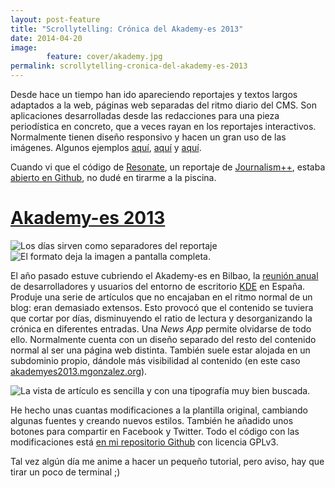```yaml
---
layout: post-feature
title: "Scrollytelling: Crónica del Akademy-es 2013"
date: 2014-04-20
image: 
        feature: cover/akademy.jpg
permalink: scrollytelling-cronica-del-akademy-es-2013
---
```

Desde hace un tiempo han ido apareciendo reportajes y textos largos adaptados a la web, páginas web separadas del ritmo diario del CMS. Son aplicaciones desarrolladas desde las redacciones para una pieza periodística en concreto, que a veces rayan en los reportajes interactivos. Normalmente tienen diseño responsivo y hacen un gran uso de las imágenes. Algunos ejemplos <a href="http://3anys.ara.cat/">aquí</a>, <a href="http://www.theguardian.com/world/interactive/2013/nov/01/snowden-nsa-files-surveillance-revelations-decoded">aquí</a> y <a href="http://elpais.com/especiales/2013/desahucios/">aquí</a>.

<p>Cuando vi que el código de <a href="http://resonate2014.jplusplus.org/">Resonate</a>, un reportaje de <a href="http://jplusplus.org/">Journalism++</a>, estaba <a href="https://github.com/jplusplus/resonate2014">abierto en Github</a>, no dudé en tirarme a la piscina. </p>

<h1 id="akademyes2013httpakademyes2013mgonzalezorg"><a href="http://akademyes2013.martingonzalez.net">Akademy-es 2013</a></h1>

<p><img src="https://dl.dropboxusercontent.com/u/55065502/newsapp-akademyes2013-3.png" alt="Los días sirven como separadores del reportaje" />
<img src="https://dl.dropboxusercontent.com/u/55065502/newsapp-akademyes2013-4.png" alt="El formato deja la imagen a pantalla completa." /></p>

<p>El año pasado estuve cubriendo el Akademy-es en Bilbao, la <a href="http://kde-espana.org">reunión anual</a> de desarrolladores y usuarios del entorno de escritorio <a href="http://kde.org">KDE</a> en España. Produje una serie de artículos que no encajaban en el ritmo normal de un blog: eran demasiado extensos. Esto provocó que el contenido se tuviera que cortar por días, disminuyendo el ratio de lectura y desorganizando la crónica en diferentes entradas. Una <em>News App</em> permite olvidarse de todo ello. Normalmente cuenta con un diseño separado del resto del contenido normal al ser una página web distinta. También suele estar alojada en un subdominio propio, dándole más visibilidad al contenido (en este caso <a href="http://akademyes2013.mgonzalez.org">akademyes2013.mgonzalez.org</a>).</p>

<p><img src="https://dl.dropboxusercontent.com/u/55065502/newsapp-akademyes2013-5.png" alt="La vista de artículo es sencilla y con una tipografía muy bien buscada." /></p>

<p>He hecho unas cuantas modificaciones a la plantilla original, cambiando algunas fuentes y creando nuevos estilos. También he añadido unos botones para compartir en Facebook y Twitter. Todo el código con las modificaciones está <a href="https://github.com/mgonzalezgmz/akademyes2013">en mi repositorio Github</a> con licencia GPLv3.</p>

<p>Tal vez algún día me anime a hacer un pequeño tutorial, pero aviso, hay que tirar un poco de terminal ;)</p>